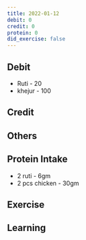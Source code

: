 ```yaml
---
title: 2022-01-12
debit: 0
credit: 0
protein: 0
did_exercise: false
---
```


## Debit 
* Ruti - 20
* khejur - 100

## Credit  

## Others 

## Protein Intake
- 2 ruti - 6gm
- 2 pcs chicken - 30gm 

## Exercise 

## Learning








